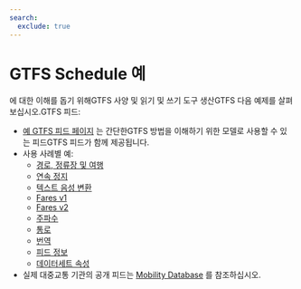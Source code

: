 ```yaml
---
search:
  exclude: true
---
```


# GTFS Schedule 예

에 대한 이해를 돕기 위해GTFS 사양 및 읽기 및 쓰기 도구 생산GTFS 다음 예제를 살펴보십시오.GTFS 피드:

- [예 GTFS 피드 페이지](/ko/schedule/example-feed) 는 간단한GTFS 방법을 이해하기 위한 모델로 사용할 수 있는 피드GTFS 피드가 함께 제공됩니다.
- 사용 사례별 예:
    - [경로, 정류장 및 여행](routes-stops-trips)
    - [연속 정지](continuous-stops)
    - [텍스트 음성 변환](text-to-speech)
    - [Fares v1](fares-v1)
    - [Fares v2](fares-v2)
    - [주파수](frequencies)
    - [통로](pathways)
    - [번역](translations)
    - [피드 정보](feed-info)
    - [데이터세트 속성](attributions)
- 실제 대중교통 기관의 공개 피드는 [Mobility Database](https://database.mobilitydata.org/) 를 참조하십시오.
